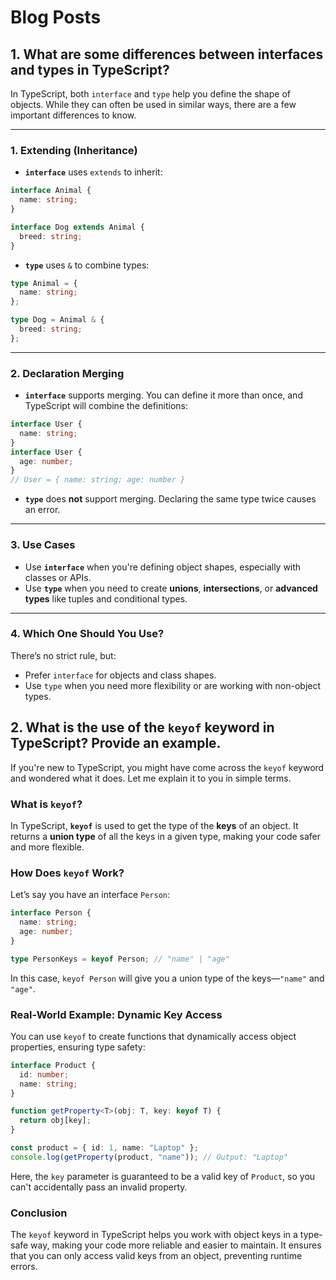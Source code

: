 # Blog Posts

<!-- Blog Posts 1 -->

## 1. What are some differences between interfaces and types in TypeScript?

In TypeScript, both `interface` and `type` help you define the shape of objects. While they can often be used in similar ways, there are a few important differences to know.

---

### 1. Extending (Inheritance)

- **`interface`** uses `extends` to inherit:

```ts
interface Animal {
  name: string;
}

interface Dog extends Animal {
  breed: string;
}
```

- **`type`** uses `&` to combine types:

```ts
type Animal = {
  name: string;
};

type Dog = Animal & {
  breed: string;
};
```

---

### 2. Declaration Merging

- **`interface`** supports merging. You can define it more than once, and TypeScript will combine the definitions:

```ts
interface User {
  name: string;
}
interface User {
  age: number;
}
// User = { name: string; age: number }
```

- **`type`** does **not** support merging. Declaring the same type twice causes an error.

---

### 3. Use Cases

- Use **`interface`** when you're defining object shapes, especially with classes or APIs.
- Use **`type`** when you need to create **unions**, **intersections**, or **advanced types** like tuples and conditional types.

---

### 4. Which One Should You Use?

There’s no strict rule, but:

- Prefer `interface` for objects and class shapes.
- Use `type` when you need more flexibility or are working with non-object types.

<!-- Blog Posts 2 -->

## 2. What is the use of the `keyof` keyword in TypeScript? Provide an example.

If you're new to TypeScript, you might have come across the `keyof` keyword and wondered what it does. Let me explain it to you in simple terms.

### What is `keyof`?

In TypeScript, **`keyof`** is used to get the type of the **keys** of an object. It returns a **union type** of all the keys in a given type, making your code safer and more flexible.

### How Does `keyof` Work?

Let’s say you have an interface `Person`:

```ts
interface Person {
  name: string;
  age: number;
}

type PersonKeys = keyof Person; // "name" | "age"
```

In this case, `keyof Person` will give you a union type of the keys—`"name"` and `"age"`.

### Real-World Example: Dynamic Key Access

You can use `keyof` to create functions that dynamically access object properties, ensuring type safety:

```ts
interface Product {
  id: number;
  name: string;
}

function getProperty<T>(obj: T, key: keyof T) {
  return obj[key];
}

const product = { id: 1, name: "Laptop" };
console.log(getProperty(product, "name")); // Output: "Laptop"
```

Here, the `key` parameter is guaranteed to be a valid key of `Product`, so you can't accidentally pass an invalid property.

### Conclusion

The `keyof` keyword in TypeScript helps you work with object keys in a type-safe way, making your code more reliable and easier to maintain. It ensures that you can only access valid keys from an object, preventing runtime errors.
